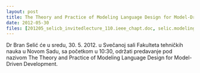 ```yaml
---
layout: post
title: The Theory and Practice of Modeling Language Design for Model-Driven Development
date: 2012-05-30
files: [201205_selicb_invitedlecture_110.ieee_chapt.doc, selic.modelinglanguages.short_.pdf, malina_software_research_initiatives.pdf]
---
```


Dr Bran Selić će u sredu, 30. 5. 2012. u Svečanoj sali Fakulteta tehničkih nauka u Novom Sadu, sa početkom u 10:30, održati predavanje pod nazivom The Theory and Practice of Modeling Language Design for Model-Driven Development. 
